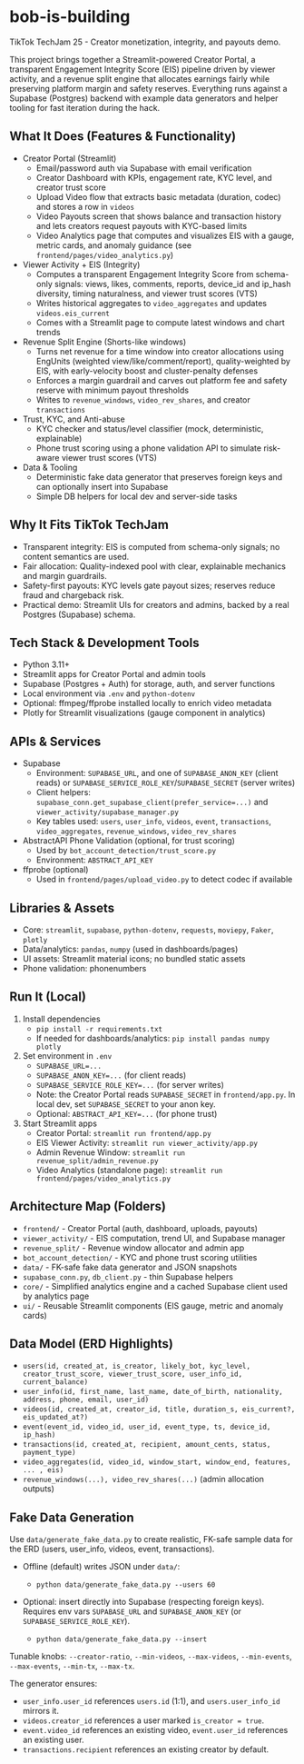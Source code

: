 # bob-is-building

TikTok TechJam 25 - Creator monetization, integrity, and payouts demo.

This project brings together a Streamlit-powered Creator Portal, a transparent Engagement Integrity Score (EIS) pipeline driven by viewer activity, and a revenue split engine that allocates earnings fairly while preserving platform margin and safety reserves. Everything runs against a Supabase (Postgres) backend with example data generators and helper tooling for fast iteration during the hack.

## What It Does (Features & Functionality)

- Creator Portal (Streamlit)
  - Email/password auth via Supabase with email verification
  - Creator Dashboard with KPIs, engagement rate, KYC level, and creator trust score
  - Upload Video flow that extracts basic metadata (duration, codec) and stores a row in `videos`
  - Video Payouts screen that shows balance and transaction history and lets creators request payouts with KYC-based limits
  - Video Analytics page that computes and visualizes EIS with a gauge, metric cards, and anomaly guidance (see `frontend/pages/video_analytics.py`)
- Viewer Activity + EIS (Integrity)
  - Computes a transparent Engagement Integrity Score from schema-only signals: views, likes, comments, reports, device_id and ip_hash diversity, timing naturalness, and viewer trust scores (VTS)
  - Writes historical aggregates to `video_aggregates` and updates `videos.eis_current`
  - Comes with a Streamlit page to compute latest windows and chart trends
- Revenue Split Engine (Shorts-like windows)
  - Turns net revenue for a time window into creator allocations using EngUnits (weighted view/like/comment/report), quality-weighted by EIS, with early-velocity boost and cluster-penalty defenses
  - Enforces a margin guardrail and carves out platform fee and safety reserve with minimum payout thresholds
  - Writes to `revenue_windows`, `video_rev_shares`, and creator `transactions`
- Trust, KYC, and Anti-abuse
  - KYC checker and status/level classifier (mock, deterministic, explainable)
  - Phone trust scoring using a phone validation API to simulate risk-aware viewer trust scores (VTS)
- Data & Tooling
  - Deterministic fake data generator that preserves foreign keys and can optionally insert into Supabase
  - Simple DB helpers for local dev and server-side tasks

## Why It Fits TikTok TechJam

- Transparent integrity: EIS is computed from schema-only signals; no content semantics are used.
- Fair allocation: Quality-indexed pool with clear, explainable mechanics and margin guardrails.
- Safety-first payouts: KYC levels gate payout sizes; reserves reduce fraud and chargeback risk.
- Practical demo: Streamlit UIs for creators and admins, backed by a real Postgres (Supabase) schema.

## Tech Stack & Development Tools

- Python 3.11+
- Streamlit apps for Creator Portal and admin tools
- Supabase (Postgres + Auth) for storage, auth, and server functions
- Local environment via `.env` and `python-dotenv`
- Optional: ffmpeg/ffprobe installed locally to enrich video metadata
- Plotly for Streamlit visualizations (gauge component in analytics)

## APIs & Services

- Supabase
  - Environment: `SUPABASE_URL`, and one of `SUPABASE_ANON_KEY` (client reads) or `SUPABASE_SERVICE_ROLE_KEY`/`SUPABASE_SECRET` (server writes)
  - Client helpers: `supabase_conn.get_supabase_client(prefer_service=...)` and `viewer_activity/supabase_manager.py`
  - Key tables used: `users`, `user_info`, `videos`, `event`, `transactions`, `video_aggregates`, `revenue_windows`, `video_rev_shares`
- AbstractAPI Phone Validation (optional, for trust scoring)
  - Used by `bot_account_detection/trust_score.py`
  - Environment: `ABSTRACT_API_KEY`
- ffprobe (optional)
  - Used in `frontend/pages/upload_video.py` to detect codec if available

## Libraries & Assets

- Core: `streamlit`, `supabase`, `python-dotenv`, `requests`, `moviepy`, `Faker`, `plotly`
- Data/analytics: `pandas`, `numpy` (used in dashboards/pages)
- UI assets: Streamlit material icons; no bundled static assets
- Phone validation: phonenumbers

## Run It (Local)

1) Install dependencies
   - `pip install -r requirements.txt`
   - If needed for dashboards/analytics: `pip install pandas numpy plotly`
2) Set environment in `.env`
   - `SUPABASE_URL=...`
   - `SUPABASE_ANON_KEY=...` (for client reads)
   - `SUPABASE_SERVICE_ROLE_KEY=...` (for server writes)
   - Note: the Creator Portal reads `SUPABASE_SECRET` in `frontend/app.py`. In local dev, set `SUPABASE_SECRET` to your anon key.
   - Optional: `ABSTRACT_API_KEY=...` (for phone trust)
3) Start Streamlit apps
   - Creator Portal: `streamlit run frontend/app.py`
   - EIS Viewer Activity: `streamlit run viewer_activity/app.py`
   - Admin Revenue Window: `streamlit run revenue_split/admin_revenue.py`
   - Video Analytics (standalone page): `streamlit run frontend/pages/video_analytics.py`

## Architecture Map (Folders)

- `frontend/` - Creator Portal (auth, dashboard, uploads, payouts)
- `viewer_activity/` - EIS computation, trend UI, and Supabase manager
- `revenue_split/` - Revenue window allocator and admin app
- `bot_account_detection/` - KYC and phone trust scoring utilities
- `data/` - FK-safe fake data generator and JSON snapshots
- `supabase_conn.py`, `db_client.py` - thin Supabase helpers
 - `core/` - Simplified analytics engine and a cached Supabase client used by analytics page
 - `ui/` - Reusable Streamlit components (EIS gauge, metric and anomaly cards)

## Data Model (ERD Highlights)

- `users(id, created_at, is_creator, likely_bot, kyc_level, creator_trust_score, viewer_trust_score, user_info_id, current_balance)`
- `user_info(id, first_name, last_name, date_of_birth, nationality, address, phone, email, user_id)`
- `videos(id, created_at, creator_id, title, duration_s, eis_current?, eis_updated_at?)`
- `event(event_id, video_id, user_id, event_type, ts, device_id, ip_hash)`
- `transactions(id, created_at, recipient, amount_cents, status, payment_type)`
- `video_aggregates(id, video_id, window_start, window_end, features, ... , eis)`
- `revenue_windows(...), video_rev_shares(...)` (admin allocation outputs)

## Fake Data Generation

Use `data/generate_fake_data.py` to create realistic, FK-safe sample data for the ERD (users, user_info, videos, event, transactions).

- Offline (default) writes JSON under `data/`:
  - `python data/generate_fake_data.py --users 60`

- Optional: insert directly into Supabase (respecting foreign keys). Requires env vars `SUPABASE_URL` and `SUPABASE_ANON_KEY` (or `SUPABASE_SERVICE_ROLE_KEY`).
  - `python data/generate_fake_data.py --insert`

Tunable knobs:
`--creator-ratio`, `--min-videos`, `--max-videos`, `--min-events`, `--max-events`, `--min-tx`, `--max-tx`.

The generator ensures:
- `user_info.user_id` references `users.id` (1:1), and `users.user_info_id` mirrors it.
- `videos.creator_id` references a user marked `is_creator = true`.
- `event.video_id` references an existing video, `event.user_id` references an existing user.
- `transactions.recipient` references an existing creator by default.
